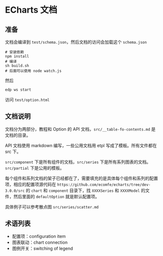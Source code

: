 # ECharts 文档


## 准备

文档会编译到 `test/schema.json`，然后文档的访问会加载这个 `schema.json`

```shell
# 安装依赖
npm install
# 编译
sh build.sh
# 后面可以使用 node watch.js
```

然后

```js
edp ws start
```

访问 `test/option.html`

## 文档说明

文档分为两部分，教程和 Option 的 API 文档，`src/__table-fo-contents.md` 是文档的目录。

API 文档使用 markdown 编写，一些公用文档用 etpl 写成了模板。所有文件都在 src 下。

`src/component` 下是所有组件的文档，`src/series` 下是所有系列图表的文档。`src/partial` 下是公用的模板。

每个组件和系列文档的架子已经都在了，需要填充的是具体每个组件和系列的配置项，相应的配置项源代码在 `https://github.com/ecomfe/echarts/tree/dev-3.0.0/src` 的 `chart` 和 `component`  目录下，找 `XXXXSeries` 和 `XXXXModel` 的文件，然后里面的 `defaultOption` 就是默认配置项。

具体例子可以参考散点图 `src/series/scatter.md`


## 术语列表

- 配置项：configuration item
- 图表联动：chart connection
- 图例开关：switching of legend
